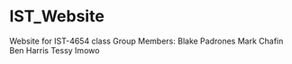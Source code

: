 # IST_Website
Website for IST-4654 class
Group Members:
Blake Padrones
Mark Chafin
Ben Harris
Tessy Imowo
